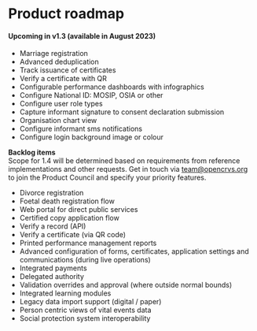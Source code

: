 # Product roadmap

#### Upcoming in v1.3 (available in August 2023)

* Marriage registration
* Advanced deduplication
* Track issuance of certificates
* Verify a certificate with QR
* Configurable performance dashboards with infographics
* Configure National ID: MOSIP, OSIA or other
* Configure user role types
* Capture informant signature to consent declaration submission
* Organisation chart view
* Configure informant sms notifications
* Configure login background image or colour



**Backlog items**\
Scope for 1.4 will be determined based on requirements from reference implementations and other requests. Get in touch via team@opencrvs.org to join the Product Council and specify your priority features.

* Divorce registration
* Foetal death registration flow
* Web portal for direct public services
* Certified copy application flow
* Verify a record (API)
* Verify a certificate (via QR code)
* Printed performance management reports
* Advanced configuration of forms, certificates, application settings and communications (during live operations)
* Integrated payments
* Delegated authority
* Validation overrides and approval (where outside normal bounds)
* Integrated learning modules
* Legacy data import support (digital / paper)
* Person centric views of vital events data
* Social protection system interoperability
